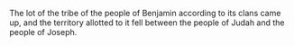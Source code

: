 The lot of the tribe of the people of Benjamin according to its clans came up, and the territory allotted to it fell between the people of Judah and the people of Joseph.
